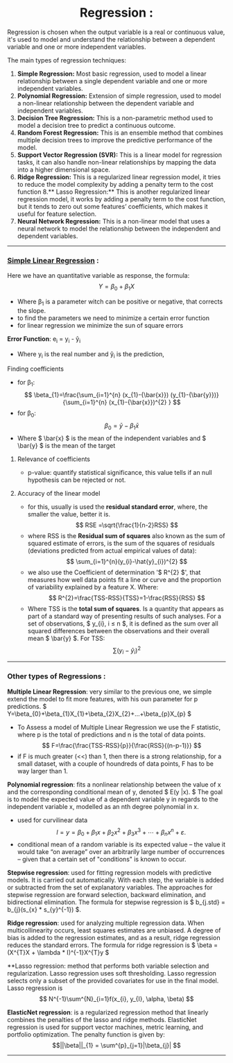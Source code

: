 # <center> **Regression** :
Regression is chosen when the output variable is a real or continuous value,  it's used to model and understand the relationship between a dependent variable and one or more independent variables.

The main types of regression techniques:

1. **Simple Regression:** Most basic regression, used to model a linear relationship between a single dependent variable and one or more independent variables.
2. **Polynomial Regression:** Extension of simple regression, used to model a non-linear relationship between the dependent variable and independent variables.
3. **Decision Tree Regression:** This is a non-parametric method used to model a decision tree to predict a continuous outcome.
4. **Random Forest Regression:** This is an ensemble method that combines multiple decision trees to improve the predictive performance of the model.
5. **Support Vector Regression (SVR):** This is a linear model for regression tasks, it can also handle non-linear relationships by mapping the data into a higher dimensional space.
6. **Ridge Regression:** This is a regularized linear regression model, it tries to reduce the model complexity by adding a penalty term to the cost function
8.** Lasso Regression:** This is another regularized linear regression model, it works by adding a penalty term to the cost function, but it tends to zero out some features’ coefficients, which makes it useful for feature selection.
1. **Neural Network Regression:** This is a non-linear model that uses a neural network to model the relationship between the independent and dependent variables.

----
### **[Simple Linear Regression](https://en.wikipedia.org/wiki/Simple_linear_regression)** :    
Here we have an quantitative variable as response, the formula:
$$ Y=\beta_{0}+\beta_{1}X $$
- Where &beta;<sub>1</sub> is a parameter witch can be positive or negative, that corrects the slope.
- to find the parameters we need to minimize a certain error function
- for linear regression we minimize the sun of square errors

**Error Function**: e<sub>i</sub> = y<sub>i</sub> - ŷ<sub>i</sub>  
- Where y<sub>i</sub> is the real number and ŷ<sub>i</sub> is the prediction, 

Finding coefficients
- for &beta;<sub>1</sub>: 
  $$
  \beta_{1}=\frac{\sum_{i=1}^{n} (x_{1}-{\bar{x}}) (y_{1}-{\bar{y}})} {\sum_{i=1}^{n} (x_{1}-{\bar{x}})^{2} }
  $$
- for &beta;<sub>0</sub>:
   $$ \beta_{0}=\bar{y}-\beta_{1}\bar{x} $$
- Where $ \bar{x} $ is the mean of the independent variables and $ \bar{y} $ is the mean of the target

1. Relevance of coefficients
    - p-value: quantify statistical significance, this value tells if an null hypothesis can be rejected or not.

2. Accuracy of the linear model
    - for this, usually is used the **residual standard error**, where, the smaller the value, better it is.
    $$ RSE =\sqrt{\frac{1}{n-2}RSS} $$
    - where RSS is the **Residual sum of squares** also known as the sum of squared estimate of errors, is the sum of the squares of residuals (deviations predicted from actual empirical values of data):
    $$ \sum_{i=1}^{n}(y_{i}-\hat{y}_{i})^{2} $$
    - we also use the Coefficient of determination '$ R^{2} $', that measures how well data points fit a line or curve and the proportion of variability explained by a feature X. Where:
    $$ R^{2}=\frac{TSS-RSS}{TSS}=1-\frac{RSS}{RSS}
    $$
    - Where TSS is the **total sum of squares**. Is a quantity that appears as part of a standard way of presenting results of such analyses. For a set of observations, $ y_{i}, i ≤ n $, it is defined as the sum over all squared differences between the observations and their overall mean $ \bar{y} $. For TSS:
    $$ \sum{}(y_{i}-\hat{y}_{i})^2 $$

----
### **Other types of Regressions** :

**Multiple Linear Regression**: very similar to the previous one, we simple extend the model to fit more features, with his oun parameter for p predictions. $ Y=\beta_{0}+\beta_{1}X_{1}+\beta_{2}X_{2}+...+\beta_{p}X_{p} $
- To Assess a model of Multiple Linear Regression we use the F statistic, where p is the total of predictions and n is the total of data points.
  $$ F=\frac{\frac{TSS-RSS}{p}}{\frac{RSS}{(n-p-1)}} $$
- if F is much greater (<<) than 1, then there is a strong relationship, for a small dataset, with a couple of houndreds of data points, F has to be way larger than 1. 

**Polynomial regression**: fits a nonlinear relationship between the value of x and the corresponding conditional mean of y, denoted $ E(y |x). $ The goal is to model the expected value of a dependent variable y in regards to the independent variable x, modelled as an nth degree polynomial in x. 
- used for curvilinear data
$$ l = {\displaystyle y=\beta _{0}+\beta _{1}x+\beta _{2}x^{2}+\beta _{3}x^{3}+\cdots +\beta _{n}x^{n}+\varepsilon .\,} $$
- conditional mean of a random variable is its expected value – the value it would take “on average” over an arbitrarily large number of occurrences – given that a certain set of "conditions" is known to occur.

**Stepwise regression**: used for fitting regression models with predictive models. It is carried out automatically. With each step, the variable is added or subtracted from the set of explanatory variables. The approaches for stepwise regression are forward selection, backward elimination, and bidirectional elimination. The formula for stepwise regression is $ b_{j.std} = b_{j}(s_{x} * s_{y}^{-1}) $. 

**Ridge regression**: used for analyzing multiple regression data. When multicollinearity occurs, least squares estimates are unbiased. A degree of bias is added to the regression estimates, and as a result, ridge regression reduces the standard errors. The formula for ridge regression is $ \beta = (X^{T}X + \lambda * I)^{-1}X^{T}y $ 

**Lasso regression: method that performs both variable selection and regularization. Lasso regression uses soft thresholding. Lasso regression selects only a subset of the provided covariates for use in the final model. Lasso regression is 
$$ N^{-1}\sum^{N}_{i=1}f(x_{i}, y_{I}, \alpha, \beta) $$

**ElasticNet regression**: is a regularized regression method that linearly combines the penalties of the lasso and ridge methods. ElasticNet regression is used for support vector machines, metric learning, and portfolio optimization. The penalty function is given by:
$$||\beta||_{1} = \sum^{p}_{j=1}|\beta_{j}| $$

----


